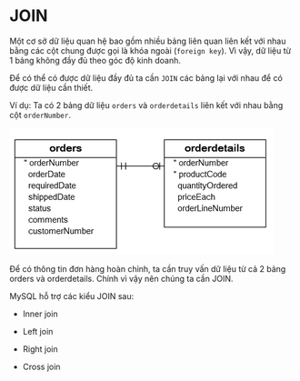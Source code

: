 # JOIN

 Một cơ sở dữ liệu quan hệ bao gồm nhiều bảng liên quan liên kết với nhau bằng các cột chung được gọi là khóa ngoài (`foreign key`). Vì vậy, dữ liệu từ 1 bảng không đầy đủ theo góc độ kinh doanh.

 Để có thể có được dữ liệu đầy đủ ta cần `JOIN` các bảng lại với nhau để có được dữ liệu cần thiết.

 Ví dụ: Ta có 2 bảng dữ liệu `orders` và `orderdetails` liên kết với nhau bằng cột `orderNumber`.

   ![alt text](../Images/My_SQL(45).png)

 Để có thông tin đơn hàng hoàn chỉnh, ta cần truy vấn dữ liệu từ cả 2 bảng orders và orderdetails. Chính vì vậy nên chúng ta cần JOIN.

 MySQL hỗ trợ các kiểu JOIN sau:

  - Inner join
  
  - Left join
  
  - Right join
  
  - Cross join  
